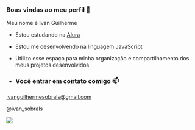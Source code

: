 ### Boas vindas ao meu perfil 💙

Meu nome é Ivan Guilherme 

- Estou estudando na [Alura](https://www.alura.com.br)
- Estou me desenvolvendo na linguagem JavaScript
- Utilizo esse espaço para minha organização e compartilhamento dos meus projetos desenvolvidos

-  ### Você entrar em contato comigo 📫

  ivanguilhermesobrals@gmail.com
 
@ivan_sobrals

![](https://media1.tenor.com/m/_iheVyzHcTgAAAAC/bandeira-do-s%C3%A3o-paulo-s%C3%A3o-paulo-fc.gif)
